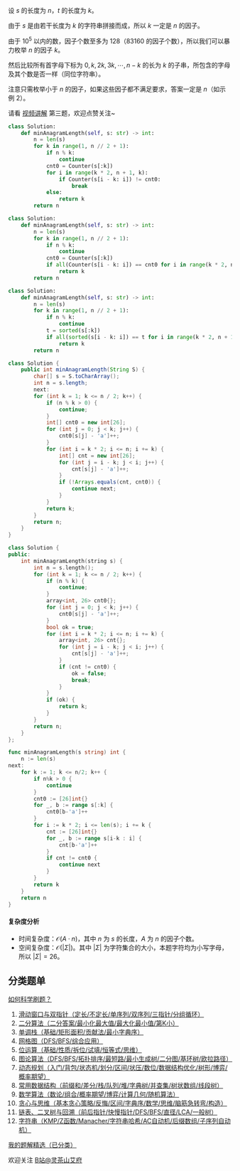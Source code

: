 设 $s$ 的长度为 $n$，$t$ 的长度为 $k$。

由于 $s$ 是由若干长度为 $k$ 的字符串拼接而成，所以 $k$ 一定是 $n$ 的因子。

由于 $10^5$ 以内的数，因子个数至多为 $128$（$83160$ 的因子个数），所以我们可以暴力枚举 $n$ 的因子 $k$。

然后比较所有首字母下标为 $0,k,2k,3k,\cdots,n-k$ 的长为 $k$ 的子串，所包含的字母及其个数是否一样（同位字符串）。

注意只需枚举小于 $n$ 的因子，如果这些因子都不满足要求，答案一定是 $n$（如示例 2）。

请看 [视频讲解](https://www.bilibili.com/video/BV1Nf421U7em/) 第三题，欢迎点赞关注~

```py [sol-Py]
class Solution:
    def minAnagramLength(self, s: str) -> int:
        n = len(s)
        for k in range(1, n // 2 + 1):
            if n % k:
                continue
            cnt0 = Counter(s[:k])
            for i in range(k * 2, n + 1, k):
                if Counter(s[i - k: i]) != cnt0:
                    break
            else:
                return k
        return n
```

```py [sol-Py 写法二]
class Solution:
    def minAnagramLength(self, s: str) -> int:
        n = len(s)
        for k in range(1, n // 2 + 1):
            if n % k:
                continue
            cnt0 = Counter(s[:k])
            if all(Counter(s[i - k: i]) == cnt0 for i in range(k * 2, n + 1, k)):
                return k
        return n
```

```py [sol-Py 写法三]
class Solution:
    def minAnagramLength(self, s: str) -> int:
        n = len(s)
        for k in range(1, n // 2 + 1):
            if n % k:
                continue
            t = sorted(s[:k])
            if all(sorted(s[i - k: i]) == t for i in range(k * 2, n + 1, k)):
                return k
        return n
```

```java [sol-Java]
class Solution {
    public int minAnagramLength(String S) {
        char[] s = S.toCharArray();
        int n = s.length;
        next:
        for (int k = 1; k <= n / 2; k++) {
            if (n % k > 0) {
                continue;
            }
            int[] cnt0 = new int[26];
            for (int j = 0; j < k; j++) {
                cnt0[s[j] - 'a']++;
            }
            for (int i = k * 2; i <= n; i += k) {
                int[] cnt = new int[26];
                for (int j = i - k; j < i; j++) {
                    cnt[s[j] - 'a']++;
                }
                if (!Arrays.equals(cnt, cnt0)) {
                    continue next;
                }
            }
            return k;
        }
        return n;
    }
}
```

```cpp [sol-C++]
class Solution {
public:
    int minAnagramLength(string s) {
        int n = s.length();
        for (int k = 1; k <= n / 2; k++) {
            if (n % k) {
                continue;
            }
            array<int, 26> cnt0{};
            for (int j = 0; j < k; j++) {
                cnt0[s[j] - 'a']++;
            }
            bool ok = true;
            for (int i = k * 2; i <= n; i += k) {
                array<int, 26> cnt{};
                for (int j = i - k; j < i; j++) {
                    cnt[s[j] - 'a']++;
                }
                if (cnt != cnt0) {
                    ok = false;
                    break;
                }
            }
            if (ok) {
                return k;
            }
        }
        return n;
    }
};
```

```go [sol-Go]
func minAnagramLength(s string) int {
	n := len(s)
next:
	for k := 1; k <= n/2; k++ {
		if n%k > 0 {
			continue
		}
		cnt0 := [26]int{}
		for _, b := range s[:k] {
			cnt0[b-'a']++
		}
		for i := k * 2; i <= len(s); i += k {
			cnt := [26]int{}
			for _, b := range s[i-k : i] {
				cnt[b-'a']++
			}
			if cnt != cnt0 {
				continue next
			}
		}
		return k
	}
	return n
}
```

#### 复杂度分析

- 时间复杂度：$\mathcal{O}(A\cdot n)$，其中 $n$ 为 $s$ 的长度，$A$ 为 $n$ 的因子个数。
- 空间复杂度：$\mathcal{O}(|\Sigma|)$。其中 $|\Sigma|$ 为字符集合的大小，本题字符均为小写字母，所以 $|\Sigma|=26$。

## 分类题单

[如何科学刷题？](https://leetcode.cn/circle/discuss/RvFUtj/)

1. [滑动窗口与双指针（定长/不定长/单序列/双序列/三指针/分组循环）](https://leetcode.cn/circle/discuss/0viNMK/)
2. [二分算法（二分答案/最小化最大值/最大化最小值/第K小）](https://leetcode.cn/circle/discuss/SqopEo/)
3. [单调栈（基础/矩形面积/贡献法/最小字典序）](https://leetcode.cn/circle/discuss/9oZFK9/)
4. [网格图（DFS/BFS/综合应用）](https://leetcode.cn/circle/discuss/YiXPXW/)
5. [位运算（基础/性质/拆位/试填/恒等式/思维）](https://leetcode.cn/circle/discuss/dHn9Vk/)
6. [图论算法（DFS/BFS/拓扑排序/最短路/最小生成树/二分图/基环树/欧拉路径）](https://leetcode.cn/circle/discuss/01LUak/)
7. [动态规划（入门/背包/状态机/划分/区间/状压/数位/数据结构优化/树形/博弈/概率期望）](https://leetcode.cn/circle/discuss/tXLS3i/)
8. [常用数据结构（前缀和/差分/栈/队列/堆/字典树/并查集/树状数组/线段树）](https://leetcode.cn/circle/discuss/mOr1u6/)
9. [数学算法（数论/组合/概率期望/博弈/计算几何/随机算法）](https://leetcode.cn/circle/discuss/IYT3ss/)
10. [贪心与思维（基本贪心策略/反悔/区间/字典序/数学/思维/脑筋急转弯/构造）](https://leetcode.cn/circle/discuss/g6KTKL/)
11. [链表、二叉树与回溯（前后指针/快慢指针/DFS/BFS/直径/LCA/一般树）](https://leetcode.cn/circle/discuss/K0n2gO/)
12. [字符串（KMP/Z函数/Manacher/字符串哈希/AC自动机/后缀数组/子序列自动机）](https://leetcode.cn/circle/discuss/SJFwQI/)

[我的题解精选（已分类）](https://github.com/EndlessCheng/codeforces-go/blob/master/leetcode/SOLUTIONS.md)

欢迎关注 [B站@灵茶山艾府](https://space.bilibili.com/206214)
